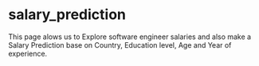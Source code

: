 # salary_prediction
This page alows us to  Explore software engineer salaries and also make a Salary Prediction base on Country, Education level, Age and Year of experience.
